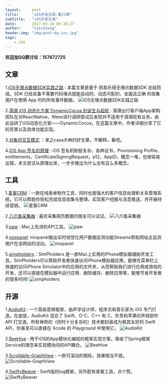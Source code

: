 ```yaml
---
layout:     post
title:      "iOS开发见闻-第21期"
subtitle:   "iOS开发见闻"
date:       2017-03-14 09:38:27 
author:     "CatchZeng"
header-img: "img/post-bg-ios.jpg"
tags:
    - iOS
---
```

<span id="busuanzi_container_page_pv"></span>

**欢迎加QQ群讨论：157672725**

## 文章

1.[iOS无埋点数据SDK实践之路](http://www.jianshu.com/p/69ce01e15042?from=jiantop.com) : 本篇文章是基于 网易乐得无埋点数据SDK 总结而成。SDK 已经具备不需要代码埋点就能自动的、动态可配的、全面且正确 的收集用户在使用 App 时的所有事件数据。
![iOS无埋点数据SDK实践之路](http://upload-images.jianshu.io/upload_images/1446357-c10801dd65c3526d.jpg?imageMogr2/auto-orient/strip%7CimageView2/2/w/1240)

2.[滴滴 iOS 动态化方案 DynamicCocoa 的诞生与起航](http://www.cocoachina.com/ios/20161220/18400.html) : 滴滴出行客户端App架构团队在对ReactNative、Weex进行调研尝试后发现并不适用于滴滴现有业务，由此自研了iOS动态化方案——DynamicCocoa，在这篇文章中，作者详细分享了它的背景以及具体功能实现。

3.[对象间交互模式](https://casatwy.com/communication_patterns.html) ：来之casa大神的好文章，不解释，看吧。

4.[iOS App 签名的原理](http://blog.cnbang.net/tech/3386/) : iOS 签名机制挺复杂，各种证书，Provisioning Profile，entitlements，CertificateSigningRequest，p12，AppID，概念一堆，也很容易出错，本文尝试从原理出发，一步步推出为什么会有这么多概念。

## 工具
1.[麦客CRM](http://www.mikecrm.com/?ref=form)：一款在线表单制作工具，同时也是强大的客户信息处理和关系管理系统。它可以帮助你轻松完成信息收集与整理，实现客户挖掘与消息推送，并开展持续营销。
![麦客CRM](http://upload-images.jianshu.io/upload_images/943491-927fd66ec150eba6.png?imageMogr2/auto-orient/strip%7CimageView2/2/w/1240)

2.[八爪鱼采集器](http://www.bazhuayu.com) : 喜欢采集网页数据的朋友可以试试。
![八爪鱼采集器](http://upload-images.jianshu.io/upload_images/943491-9ed85c888eb984d3.png?imageMogr2/auto-orient/strip%7CimageView2/2/w/1240)

3.[paw](https://paw.cloud) : Mac上先进的API工具。
![paw](http://upload-images.jianshu.io/upload_images/943491-1209f8c0c9019ed6.png?imageMogr2/auto-orient/strip%7CimageView2/2/w/1240)

4.[mixpanel](https://mixpanel.com):  mixpanel推出实时视觉化用户数据监测功能Streams帮助网站主监测用户在该网站的活动。
![mixpanel](http://upload-images.jianshu.io/upload_images/943491-436c26a02a3ce863.png?imageMogr2/auto-orient/strip%7CimageView2/2/w/1240)

5.[simpholders](https://simpholders.com/)：SimPholders 是一款Mac上实用的iPhone模拟器辅助开发工具，SimPholders可以帮助开发者快速访问iPhone模拟器应用，能够在菜单栏上快速的访问iPhone Simulator中的应用的文件夹，从而帮助我们进行应用或游戏的开发，还可以直接在模拟器中运行应用、删除缓存、删除应用等，能够节省开发者的很多时间!
![simpholders](http://upload-images.jianshu.io/upload_images/943491-ba831bccf281e41d.jpg?imageMogr2/auto-orient/strip%7CimageView2/2/w/1240)

## 开源
1.[AudioKit](https://github.com/audiokit/AudioKit) : 一个高级音频框架，由声学设计师、程序员和音乐家为 iOS 专门打造。在底层，AudioKit 混合了 Swift、O-C、C++ 和 C，负责和苹果的声频部件 API 打交道。所有神奇的（同时十分复杂的）技术都封装成为极其友好的 Swift API，你甚至可以直接在 Xcode 的 Playground 中使用它。
![AudioKit](http://upload-images.jianshu.io/upload_images/943491-7d00f9cee4a88116.png?imageMogr2/auto-orient/strip%7CimageView2/2/w/1240)

2.[BeeHive](https://github.com/alibaba/BeeHive/blob/master/README-CN.md) : 用于iOS的App模块化编程的框架实现方案，吸收了Spring框架Service的理念来实现模块间的API耦合。
![BeeHive](https://camo.githubusercontent.com/686d58ea786e73b5a7562267e25720c922605db6/687474703a2f2f67746d7330322e616c6963646e2e636f6d2f7470732f69322f54423164687946494658585858617661585858376a6a62534658582d3531352d3233332e6a70675f343030783430302e6a7067)

3.[Scrollable-GraphView](https://github.com/philackm/Scrollable-GraphView) : 一款可滚动的图标，效果相当不错。
![Scrollable-GraphView](http://upload-images.jianshu.io/upload_images/943491-5cda4da48330e7de.jpg?imageMogr2/auto-orient/strip%7CimageView2/2/w/1240)

4.[SwiftyBeaver](https://github.com/SwiftyBeaver/SwiftyBeaver) : Swift版的log框架，另外配有查看工具，点个赞。
![SwiftyBeaver](https://cloud.githubusercontent.com/assets/564725/19889302/73b1ee84-a034-11e6-8753-2d060502397c.jpg)
